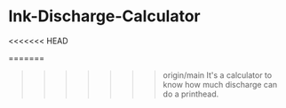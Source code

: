 # Ink-Discharge-Calculator
<<<<<<< HEAD

=======
>>>>>>> origin/main
It's a calculator to know how much discharge can do a printhead.
